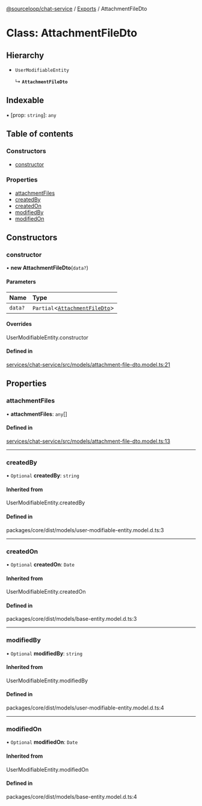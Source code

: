 [@sourceloop/chat-service](../README.md) / [Exports](../modules.md) / AttachmentFileDto

# Class: AttachmentFileDto

## Hierarchy

- `UserModifiableEntity`

  ↳ **`AttachmentFileDto`**

## Indexable

▪ [prop: `string`]: `any`

## Table of contents

### Constructors

- [constructor](AttachmentFileDto.md#constructor)

### Properties

- [attachmentFiles](AttachmentFileDto.md#attachmentfiles)
- [createdBy](AttachmentFileDto.md#createdby)
- [createdOn](AttachmentFileDto.md#createdon)
- [modifiedBy](AttachmentFileDto.md#modifiedby)
- [modifiedOn](AttachmentFileDto.md#modifiedon)

## Constructors

### constructor

• **new AttachmentFileDto**(`data?`)

#### Parameters

| Name | Type |
| :------ | :------ |
| `data?` | `Partial`<[`AttachmentFileDto`](AttachmentFileDto.md)\> |

#### Overrides

UserModifiableEntity.constructor

#### Defined in

[services/chat-service/src/models/attachment-file-dto.model.ts:21](https://github.com/sourcefuse/loopback4-microservice-catalog/blob/b93c60ac7/services/chat-service/src/models/attachment-file-dto.model.ts#L21)

## Properties

### attachmentFiles

• **attachmentFiles**: `any`[]

#### Defined in

[services/chat-service/src/models/attachment-file-dto.model.ts:13](https://github.com/sourcefuse/loopback4-microservice-catalog/blob/b93c60ac7/services/chat-service/src/models/attachment-file-dto.model.ts#L13)

___

### createdBy

• `Optional` **createdBy**: `string`

#### Inherited from

UserModifiableEntity.createdBy

#### Defined in

packages/core/dist/models/user-modifiable-entity.model.d.ts:3

___

### createdOn

• `Optional` **createdOn**: `Date`

#### Inherited from

UserModifiableEntity.createdOn

#### Defined in

packages/core/dist/models/base-entity.model.d.ts:3

___

### modifiedBy

• `Optional` **modifiedBy**: `string`

#### Inherited from

UserModifiableEntity.modifiedBy

#### Defined in

packages/core/dist/models/user-modifiable-entity.model.d.ts:4

___

### modifiedOn

• `Optional` **modifiedOn**: `Date`

#### Inherited from

UserModifiableEntity.modifiedOn

#### Defined in

packages/core/dist/models/base-entity.model.d.ts:4

